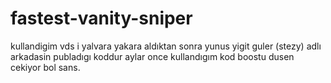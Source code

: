 # fastest-vanity-sniper
kullandigim vds i yalvara yakara aldıktan sonra yunus yigit guler (stezy) adlı arkadasin publadıgı koddur aylar once kullandıgım kod boostu dusen cekiyor bol sans.

